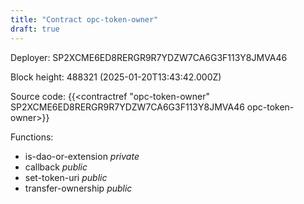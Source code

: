 ```yaml
---
title: "Contract opc-token-owner"
draft: true
---
```

Deployer: SP2XCME6ED8RERGR9R7YDZW7CA6G3F113Y8JMVA46


 



Block height: 488321 (2025-01-20T13:43:42.000Z)

Source code: {{<contractref "opc-token-owner" SP2XCME6ED8RERGR9R7YDZW7CA6G3F113Y8JMVA46 opc-token-owner>}}

Functions:

* is-dao-or-extension _private_
* callback _public_
* set-token-uri _public_
* transfer-ownership _public_
